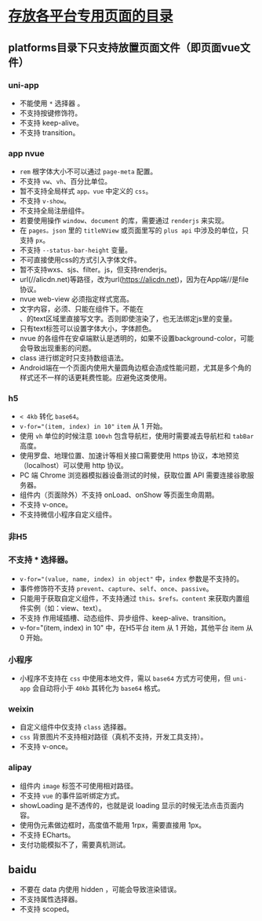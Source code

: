 # [存放各平台专用页面的目录](https://uniapp.dcloud.io/matter)
## platforms目录下只支持放置页面文件（即页面vue文件）


### uni-app
* 不能使用 `*` 选择器	。
* 不支持按键修饰符。
* 不支持 keep-alive。
* 不支持 transition。

### app nvue
* `rem` 根字体大小不可以通过 `page-meta` 配置。
* 不支持 `vw`、`vh`、百分比单位。
* 暂不支持全局样式 `app。vue` 中定义的 `css`。
* 不支持 `v-show`。
* 不支持全局注册组件。
* 若要使用操作 `window`、`document` 的库，需要通过 `renderjs` 来实现。
* 在 `pages。json` 里的 `titleNView` 或页面里写的 `plus api` 中涉及的单位，只支持 `px`。
* 不支持 `--status-bar-height` 变量。
* 不可直接使用css的方式引入字体文件。
* 暂不支持wxs、sjs、filter。js，但支持renderjs。
* url(//alicdn.net)等路径，改为url(https://alicdn.net)，因为在App端//是file协议。
* nvue web-view 必须指定样式宽高。
* 文字内容，必须、只能在<text>组件下。不能在<div>、<view>的text区域里直接写文字。否则即使渲染了，也无法绑定js里的变量。
* 只有text标签可以设置字体大小，字体颜色。
* nvue 的各组件在安卓端默认是透明的，如果不设置background-color，可能会导致出现重影的问题。
* class 进行绑定时只支持数组语法。
* Android端在一个页面内使用大量圆角边框会造成性能问题，尤其是多个角的样式还不一样的话更耗费性能。应避免这类使用。

### h5
* `< 4kb` 转化 `base64`。
* `v-for="(item, index) in 10"` `item` 从 1 开始。
* 使用 `vh` 单位的时候注意 `100vh` 包含导航栏，使用时需要减去导航栏和 `tabBar` 高度。
* 使用罗盘、地理位置、加速计等相关接口需要使用 https 协议，本地预览（localhost）可以使用 http 协议。
* PC 端 Chrome 浏览器模拟器设备测试的时候，获取位置 API 需要连接谷歌服务器。
* 组件内（页面除外）不支持 onLoad、onShow 等页面生命周期。
* 不支持 v-once。
* 不支持微信小程序自定义组件。

### 非H5
### 不支持 * 选择器。
* `v-for="(value, name, index) in object"` 中，`index` 参数是不支持的。
* 事件修饰符不支持 `prevent`、`capture`、`self`、`once`、`passive`。
* 只能用于获取自定义组件，不支持通过 `this。$refs。content` 来获取内置组件实例（如：view、text）。
* 不支持 作用域插槽、动态组件、异步组件、keep-alive、transition。
* v-for="(item, index) in 10" 中，在H5平台 item 从 1 开始，其他平台 item 从 0 开始。

### 小程序
* 小程序不支持在 `css` 中使用本地文件，需以 `base64` 方式方可使用，但 `uni-app` 会自动将小于 `40kb` 其转化为 `base64` 格式。

### weixin
* 自定义组件中仅支持 `class` 选择器。
* `css` 背景图片不支持相对路径（真机不支持，开发工具支持）。
* 不支持 v-once。


### alipay
* 组件内 `image` 标签不可使用相对路径。
* 不支持 `vue` 的事件监听绑定方式。
* showLoading 是不透传的，也就是说 loading 显示的时候无法点击页面内容。
* 使用伪元素做边框时，高度值不能用 1rpx，需要直接用 1px。
* 不支持 ECharts。
* 支付功能模拟不了，需要真机测试。



## baidu
* 不要在 data 内使用 hidden ，可能会导致渲染错误。
* 不支持属性选择器。
* 不支持 scoped。
